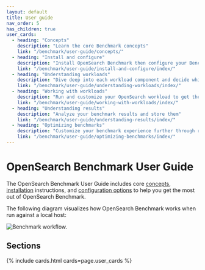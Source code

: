 ```yaml
---
layout: default
title: User guide
nav_order: 5
has_children: true
user_cards:
  - heading: "Concepts"
    description: "Learn the core Benchmark concepts"
    link: "/benchmark/user-guide/concepts/"
  - heading: "Install and configure"
    description: "Install OpenSearch Benchmark then configure your Benchmark experience"
    link: "/benchmark/user-guide/install-and-configure/index/"
  - heading: "Understanding workloads"
    description: "Dive deep into each workload component and decide which workload matches your cluster's data"
    link: "/benchmark/user-guide/understanding-workloads/index/"
  - heading: "Working with workloads"
    description: "Run and customize your OpenSearch workload to get the most accurate results"
    link: "/benchmark/user-guide/working-with-workloads/index/"  
  - heading: "Understanding results"
    description: "Analyze your benchmark results and store them"
    link: "/benchmark/user-guide/understanding-results/index/"  
  - heading: "Optimizing benchmarks"
    description: "Customize your benchmark experience further through randomization and best practices"
    link: "/benchmark/user-guide/optimizing-benchmarks/index/" 
---
```


# OpenSearch Benchmark User Guide

The OpenSearch Benchmark User Guide includes core [concepts]({{site.url}}{{site.baseurl}}/benchmark/user-guide/concepts/), [installation]({{site.url}}{{site.baseurl}}/benchmark/installing-benchmark/) instructions, and [configuration options]({{site.url}}{{site.baseurl}}/benchmark/configuring-benchmark/) to help you get the most out of OpenSearch Benchmark.

The following diagram visualizes how OpenSearch Benchmark works when run against a local host:

![Benchmark workflow]({{site.url}}{{site.baseurl}}/images/benchmark/osb-workflow.jpg).

## Sections

{% include cards.html cards=page.user_cards %}